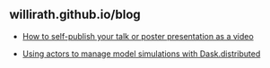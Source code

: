 ## willirath.github.io/blog

- [How to self-publish your talk or poster presentation as a video](posts/2020-03-07-how-to-create-and-publish-videos-of-conference-contributions)

- [Using actors to manage model simulations with Dask.distributed](https://medium.com/@rath.willi/towards-using-dask-distributeds-actors-for-managing-model-simulations-1126dff2bc6?source=friends_link&sk=631c3fbfcfe8a8ad729c8895193692b2)
